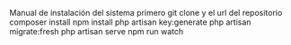 Manual de instalación del sistema
primero git clone y el url del repositorio
composer install
npm install
php artisan key:generate
php artisan migrate:fresh
php artisan serve
npm run watch

